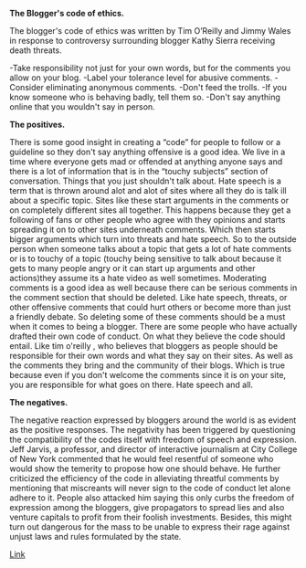 **The Blogger's code of ethics.**

  The blogger's code of ethics was written by Tim O’Reilly and Jimmy Wales in response to controversy 
    surrounding blogger Kathy Sierra receiving death threats.

  -Take responsibility not just for your own words, but for the comments you allow on your blog.
  -Label your tolerance level for abusive comments.
  -Consider eliminating anonymous comments.
  -Don't feed the trolls.
  -If you know someone who is behaving badly, tell them so.
  -Don't say anything online that you wouldn't say in person.

**The positives.**

There is some good insight in creating a “code” for people to follow or a guideline so they don't say anything offensive is a good idea. We live in a time where everyone gets mad or offended at anything anyone says and there is a lot of information that is in the “touchy subjects” section of conversation. Things that you just shouldn't talk about. Hate speech is a term that is thrown around alot and alot of sites where all they do is talk ill about a specific topic. Sites like these start arguments in the comments or on completely different sites all together. This happens because they get a following of fans or other people who agree with they opinions and starts spreading it on to other sites underneath comments. Which then starts bigger arguments which turn into threats and hate speech. So to the outside person when someone talks about a topic that gets a lot of hate comments or is to touchy of a topic (touchy being sensitive to talk about because it gets to many people angry or it can start up arguments and other actions)they assume its a hate video as well sometimes. Moderating comments is a good idea as well because there can be serious comments in the comment section that should be deleted. Like hate speech, threats, or other offensive comments that could hurt others or become more than just a friendly debate. So deleting some of these comments should be a must when it comes to being a blogger.
There are some people who have actually drafted their own code of conduct. On what they believe the code should entail. Like tim o'reilly , who believes that bloggers as people should be responsible for their own words and what they say on their sites. As well as the comments they bring and the community of their blogs. Which is true because even if you don't welcome the comments since it is on your site, you are responsible for what goes on there. Hate speech and all.

**The negatives.**

The negative reaction expressed by bloggers around the world is as evident as the positive responses. The negativity has been triggered by questioning the compatibility of the codes itself with freedom of speech and expression. Jeff Jarvis, a professor, and director of interactive journalism at City College of New York commented that he would feel resentful of someone who would show the temerity to propose how one should behave. He further criticized the efficiency of the code in alleviating threatful comments by mentioning that miscreants will never sign to the code of conduct let alone adhere to it. People also attacked him saying this only curbs the freedom of expression among the bloggers, give propagators to spread lies and also venture capitals to profit from their foolish investments. Besides, this might turn out dangerous for the mass to be unable to express their rage against unjust laws and rules formulated by the state.

[Link](https://www.youtube.com/watch?v=R3QEgox2cCE)
